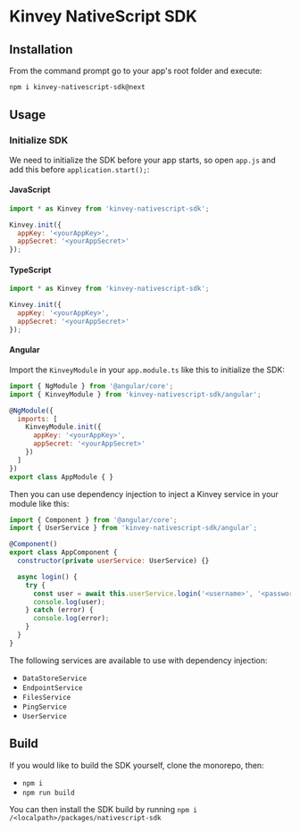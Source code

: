 # Kinvey NativeScript SDK

## Installation

From the command prompt go to your app's root folder and execute:

```bash
npm i kinvey-nativescript-sdk@next
```

## Usage

### Initialize SDK

We need to initialize the SDK before your app starts, so open `app.js` and add this before `application.start();`:

#### JavaScript
```js
import * as Kinvey from 'kinvey-nativescript-sdk';

Kinvey.init({
  appKey: '<yourAppKey>',
  appSecret: '<yourAppSecret>'
});
```

#### TypeScript
```js
import * as Kinvey from 'kinvey-nativescript-sdk';

Kinvey.init({
  appKey: '<yourAppKey>',
  appSecret: '<yourAppSecret>'
});
```

#### Angular
Import the `KinveyModule` in your `app.module.ts` like this to initialize the SDK:

```js
import { NgModule } from '@angular/core';
import { KinveyModule } from 'kinvey-nativescript-sdk/angular';

@NgModule({
  imports: [
    KinveyModule.init({
      appKey: '<yourAppKey>',
      appSecret: '<yourAppSecret>'
    })
  ]
})
export class AppModule { }
```

Then you can use dependency injection to inject a Kinvey service in your module like this:

```js
import { Component } from '@angular/core';
import { UserService } from 'kinvey-nativescript-sdk/angular`;

@Component()
export class AppComponent {
  constructor(private userService: UserService) {}

  async login() {
    try {
      const user = await this.userService.login('<username>', '<password>');
      console.log(user);
    } catch (error) {
      console.log(error);
    }
  }
}
```

The following services are available to use with dependency injection:

- `DataStoreService`
- `EndpointService`
- `FilesService`
- `PingService`
- `UserService`

## Build

If you would like to build the SDK yourself, clone the monorepo, then:
- `npm i`
- `npm run build`

You can then install the SDK build by running `npm i /<localpath>/packages/nativescript-sdk`
